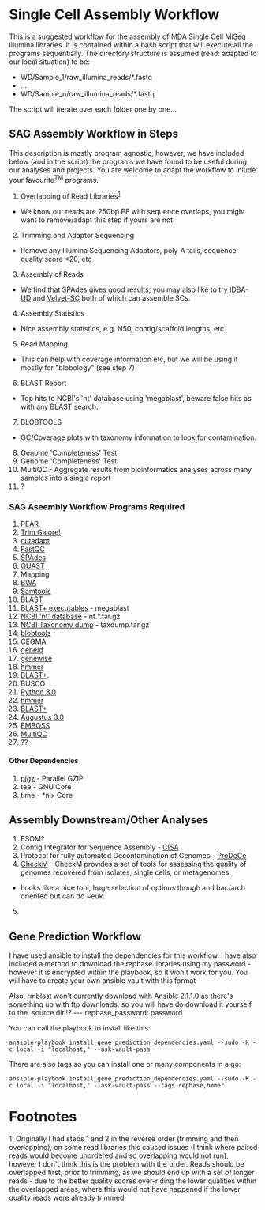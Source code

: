 # Single Cell Assembly Workflow

This is a suggested workflow for the assembly of MDA Single Cell MiSeq Illumina libraries. It is contained within a bash script that will execute all the programs sequentially.
The directory structure is assumed (read: adapted to our local situation) to be:

* WD/Sample_1/raw_illumina_reads/*.fastq
* ...
* WD/Sample_n/raw_illumina_reads/*.fastq

The script will iterate over each folder one by one...

## SAG Assembly Workflow in Steps

This description is mostly program agnostic, however, we have included below (and in the script) the programs we have found to be useful during our analyses and projects. You are welcome to adapt the workflow to inlude your favourite<sup>TM</sup> programs. 

1. Overlapping of Read Libraries<sup>[1](#footnote1)</sup>
  * We know our reads are 250bp PE with sequence overlaps, you might want to remove/adapt this step if yours are not.
2. Trimming and Adaptor Sequencing
  * Remove any Illumina Sequencing Adaptors, poly-A tails, sequence quality score <20, etc
3. Assembly of Reads
  * We find that SPAdes gives good results, you may also like to try [IDBA-UD](http://i.cs.hku.hk/~alse/hkubrg/projects/idba_ud/index.html) and [Velvet-SC](http://bix.ucsd.edu/projects/singlecell/) both of which can assemble SCs.
4. Assembly Statistics
  * Nice assembly statistics, e.g. N50, contig/scaffold lengths, etc.
5. Read Mapping
  * This can help with coverage information etc, but we will be using it mostly for "blobology" (see step 7)
6. BLAST Report
  * Top hits to NCBI's 'nt' database using 'megablast', beware false hits as with any BLAST search.
7. BLOBTOOLS
  * GC/Coverage plots with taxonomy information to look for contamination.
8. Genome 'Completeness' Test
9. Genome 'Completeness' Test
10. MultiQC - Aggregate results from bioinformatics analyses across many samples into a single report
11. ?

### SAG Aseembly Workflow Programs Required

1. [PEAR](http://sco.h-its.org/exelixis/web/software/pear/doc.html)
2. [Trim Galore!](http://www.bioinformatics.babraham.ac.uk/projects/trim_galore/)
  1. [cutadapt](https://cutadapt.readthedocs.org/en/stable/)
  2. [FastQC](http://www.bioinformatics.babraham.ac.uk/projects/fastqc/)
3. [SPAdes](http://bioinf.spbau.ru/en/spades)
4. [QUAST](http://bioinf.spbau.ru/quast)
5. Mapping
  1. [BWA](https://github.com/lh3/bwa)
  2. [Samtools](http://www.htslib.org/)
6. BLAST
  1. [BLAST+ executables](https://blast.ncbi.nlm.nih.gov/Blast.cgi?PAGE_TYPE=BlastDocs&DOC_TYPE=Download) - megablast
  2. [NCBI 'nt' database](ftp://ftp.ncbi.nlm.nih.gov/blast/db/) - nt.*.tar.gz
  3. [NCBI Taxonomy dump](ftp://ftp.ncbi.nlm.nih.gov/pub/taxonomy/) - taxdump.tar.gz
7. [blobtools](https://github.com/DRL/blobtools)
8. CEGMA
  1. [geneid](http://genome.imim.es/software/geneid/)
  2. [genewise](http://www.ebi.ac.uk/~birney/wise2/)
  3. [hmmer](http://hmmer.org/)
  4. [BLAST+](http://blast.ncbi.nlm.nih.gov/Blast.cgi?PAGE_TYPE=BlastDocs&DOC_TYPE=Download).
9. BUSCO
  1. [Python 3.0](https://www.python.org/download/releases/3.0/)
  2. [hmmer](http://hmmer.org/)
  3. [BLAST+](http://blast.ncbi.nlm.nih.gov/Blast.cgi?PAGE_TYPE=BlastDocs&DOC_TYPE=Download)
  4. [Augustus 3.0](http://bioinf.uni-greifswald.de/augustus/)
  5. [EMBOSS](ftp://emboss.open-bio.org/pub/EMBOSS/)
10. [MultiQC](http://multiqc.info/)
11. ??

#### Other Dependencies
1. [pigz](http://zlib.net/pigz/) - Parallel GZIP
2. tee - GNU Core
3. time - *nix Core

## Assembly Downstream/Other Analyses

1. ESOM?
2. Contig Integrator for Sequence Assembly - [CISA](http://sb.nhri.org.tw/CISA/en/CISA)
3. Protocol for fully automated Decontamination of Genomes - [ProDeGe](http://www.nature.com/ismej/journal/v10/n1/full/ismej2015100a.html)
4. [CheckM](https://ecogenomics.github.io/CheckM/) - CheckM provides a set of tools for assessing the quality of genomes recovered from isolates, single cells, or metagenomes.
  * Looks like a nice tool, huge selection of options though and bac/arch oriented but can do ~euk.   
5. 

## Gene Prediction Workflow

I have used ansible to install the dependencies for this workflow. I have also included a method to download the repbase libraries using my password - however it is encrypted within the playbook, so it won't work for you. You will have to create your own ansible vault with this format

Also, rmblast won't currently download with Ansible 2.1.1.0 as there's something up with ftp downloads, so you will have do download it yourself to the .source dir.!?
    ---
    repbase_password: password

You can call the playbook to install like this:

    ansible-playbook install_gene_prediction_dependencies.yaml --sudo -K -c local -i "localhost," --ask-vault-pass

There are also tags so you can install one or many components in a go:

    ansible-playbook install_gene_prediction_dependencies.yaml --sudo -K -c local -i "localhost," --ask-vault-pass --tags repbase,hmmer

# Footnotes
<a name="footnote1">1</a>: Originally I had steps 1 and 2 in the reverse order (trimming and then overlapping), on some read libraries this caused issues (I think where paired reads would become unordered and so overlapping would not run), however I don't think this is the problem with the order. Reads should be overlapped first, prior to trimming, as we should end up with a set of longer reads - due to the better quality scores over-riding the lower qualities within the overlapped areas, where this would not have happened if the lower quality reads were already trimmed.
 
